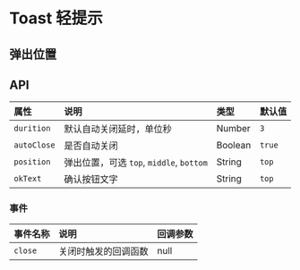 # Toast 轻提示

## 弹出位置

<Common-Democode title="基本使用" description="">
  <toast-demo1 />
  <highlight-code slot="codeText" lang="vue">
    <template>
      <a-button @click="onClick('top')">上方弹出</a-button>
      <a-button @click="onClick('middle')">中间弹出</a-button>
      <a-button @click="onClick('bottom')">下方弹出</a-button>
    </template>
    <script>
    export default {
      methods: {
        onClick(dir) {
          this.$toast(
            "我是toast我是toast我是toast我是toast我是toast我是toast我是toast",
            {
              message: "我是toast我是toast我是toast我是toast我是toast我是toast我是toast",
              position: dir || 'top',
              closeText: '已阅',
              close() {
                console.log("朕知道了！退下吧！");
              }
            }
          );
        }
      }
    };
    </script>
  </highlight-code>
</Common-Democode>

## API

| 属性        | 说明                                     | 类型    | 默认值 |
| :---------- | :--------------------------------------- | :------ | :----- |
| `durition`  | 默认自动关闭延时，单位秒                 | Number  | `3`      |
| `autoClose` | 是否自动关闭                             | Boolean | `true`   |
| `position`  | 弹出位置，可选 `top`, `middle`, `bottom` | String  | `top`  |
| `okText`    | 确认按钮文字                             | String  | `top`  |

### 事件

| 事件名称 | 说明                 | 回调参数 |
| :------- | :------------------- | :------- |
| `close`  | 关闭时触发的回调函数 | null     |